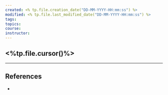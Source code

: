 ```yaml
---
created: <% tp.file.creation_date("DD-MM-YYYY-HH:mm:ss") %>
modified: <% tp.file.last_modified_date("DD-MM-YYYY-HH:mm:ss") %>
tags: 
topics: 
course: 
instructor:
---
```

## <%tp.file.cursor()%>


---
## References
- 
